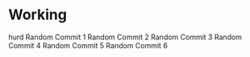 # Working
hurd
Random Commit 1
Random Commit 2
Random Commit 3
Random Commit 4
Random Commit 5
Random Commit 6
